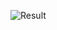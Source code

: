 ![Result](https://user-images.githubusercontent.com/59179832/104768332-484edd80-578f-11eb-88d7-9e7200335745.JPG)
